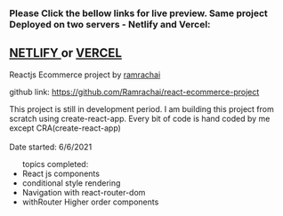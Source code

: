 ### Please Click the bellow links for live preview. Same project Deployed on two servers - Netlify and Vercel: 
## <a href="https://ram-react-ecommerce.netlify.app/"> NETLIFY </a> or <a href="https://react-ecommerce-project.vercel.app//"> VERCEL </a>  

Reactjs Ecommerce project by <a href='http://ramrachai.com'> ramrachai </a>

github link:
<a href=" https://github.com/Ramrachai/react-ecommerce-project"> https://github.com/Ramrachai/react-ecommerce-project </a>

This project is still in development period. I am building this project from scratch using create-react-app. Every bit of code is hand coded by me except CRA(create-react-app) <br />  
Date started: 6/6/2021

<ul>
topics completed:
    <li>React js components</li>
    <li>conditional style rendering</li>
    <li>Navigation with react-router-dom</li>
    <li>withRouter Higher order components</li>
</ul>
